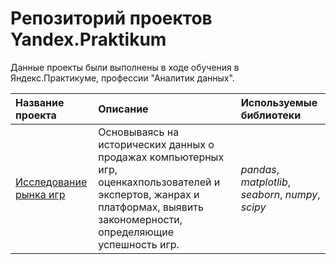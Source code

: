 # Репозиторий проектов Yandex.Praktikum

Данные проекты были выполнены в ходе обучения в Яндекс.Практикуме, профессии "Аналитик данных". 

| Название проекта | Описание | Используемые библиотеки | 
| :---------------------- | :---------------------- | :---------------------- |
| [Исследование рынка игр](games) | Основываясь на исторических данных о продажах компьютерных игр, оценкахпользователей и экспертов, жанрах и платформах, выявить закономерности, определяющие успешность игр.| *pandas*, *matplotlib*, *seaborn*, *numpy*, *scipy* |
